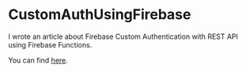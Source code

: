 # CustomAuthUsingFirebase

I wrote an article about Firebase Custom Authentication with REST API using Firebase Functions.

You can find <a href = "https://medium.com/@themightyking117/firebase-custom-authentication-using-rest-api-1d15b6f30263">here</a>.
